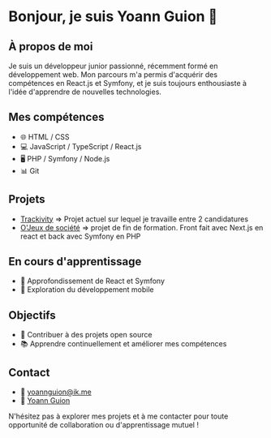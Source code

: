 # Bonjour, je suis Yoann Guion 👋

## À propos de moi
Je suis un développeur junior passionné, récemment formé en développement web. Mon parcours m'a permis d'acquérir des compétences en React.js et Symfony, et je suis toujours enthousiaste à l'idée d'apprendre de nouvelles technologies.

## Mes compétences
- 🌐 HTML / CSS
- 💻 JavaScript / TypeScript / React.js
- 🖥️ PHP / Symfony / Node.js
- 📊 Git

## Projets
- [Trackivity](https://activity-timer-nine.vercel.app/fr) => Projet actuel sur lequel je travaille entre 2 candidatures
- [O'Jeux de société](https://ojeuxdesociete.fr/) => projet de fin de formation. Front fait avec Next.js en react et back avec Symfony en PHP

## En cours d'apprentissage
- 🚀 Approfondissement de React et Symfony
- 📱 Exploration du développement mobile

## Objectifs
- 🎯 Contribuer à des projets open source
- 📚 Apprendre continuellement et améliorer mes compétences

## Contact
- 📧 yoannguion@ik.me
- 🔗 [Yoann Guion](https://www.linkedin.com/in/yoann-guion)

N'hésitez pas à explorer mes projets et à me contacter pour toute opportunité de collaboration ou d'apprentissage mutuel !

